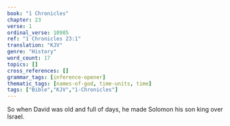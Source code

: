 ```yaml
---
book: "1 Chronicles"
chapter: 23
verse: 1
ordinal_verse: 10985
ref: "1 Chronicles 23:1"
translation: "KJV"
genre: "History"
word_count: 17
topics: []
cross_references: []
grammar_tags: [inference-opener]
thematic_tags: [names-of-god, time-units, time]
tags: ["Bible","KJV","1-Chronicles"]
---
```

So when David was old and full of days, he made Solomon his son king over Israel.
